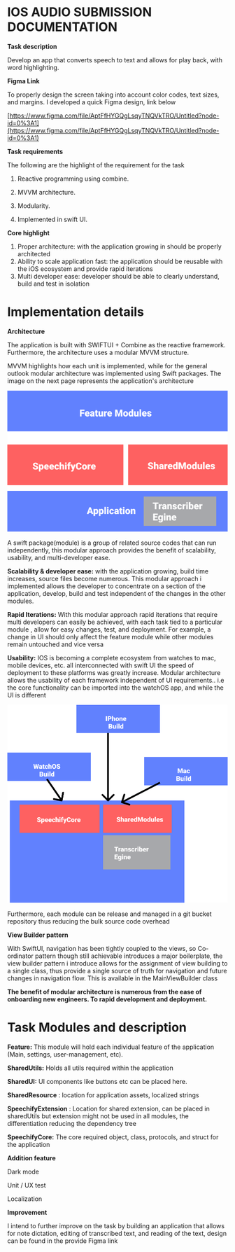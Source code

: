 # **IOS AUDIO SUBMISSION DOCUMENTATION**

**Task description**

Develop an app that converts speech to text and allows for play back, with word highlighting.


**Figma Link**

To properly design the screen taking into account color codes, text sizes, and margins. I developed a quick Figma design, link below

[https://www.figma.com/file/AptFfHYGQgLsqyTNQVkTRO/Untitled?node-id=0%3A1](https://www.figma.com/file/AptFfHYGQgLsqyTNQVkTRO/Untitled?node-id=0%3A1)

**Task requirements**

The following are the highlight of the requirement for the task

1. Reactive programming using combine.

2. MVVM architecture.

3. Modularity.

4. Implemented in swift UI.

**Core highlight**

1. Proper architecture: with the application growing in should be properly architected
2. Ability to scale application fast: the application should be reusable with the iOS ecosystem and provide rapid iterations
3. Multi developer ease: developer should be able to clearly understand, build and test in isolation

# Implementation details

**Architecture**

The application is built with SWIFTUI + Combine as the reactive framework. Furthermore, the architecture uses a modular MVVM structure.

MVVM highlights how each unit is implemented, while for the general outlook modular architecture was implemented using Swift packages. The image on the next page represents the application&#39;s architecture

![Screenshot](diagram1.png)

A swift package(module) is a group of related source codes that can run independently, this modular approach provides the benefit of scalability, usability, and multi-developer ease.

**Scalability &amp; developer ease:** with the application growing, build time increases, source files become numerous. This modular approach i implemented allows the developer to concentrate on a section of the application, develop, build and test independent of the changes in the other modules.

**Rapid Iterations:** With this modular approach rapid iterations that require multi developers can easily be achieved, with each task tied to a particular module , allow for easy changes, test, and deployment. For example, a change in UI should only affect the feature module while other modules remain untouched and vice versa

**Usability:** IOS is becoming a complete ecosystem from watches to mac, mobile devices, etc. all interconnected with swift UI the speed of deployment to these platforms was greatly increase. Modular architecture allows the usability of each framework independent of UI requirements.. i.e the core functionality can be imported into the watchOS app, and while the UI is different

![Screenshot](diagram2.png)

Furthermore, each module can be release and managed in a git bucket repository thus reducing the bulk source code overhead

**View Builder pattern**

With SwiftUI, navigation has been tightly coupled to the views, so Co-ordinator pattern though still achievable introduces a major boilerplate, the view builder pattern i introduce allows for the assignment of view building to a single class, thus provide a single source of truth for navigation and future changes in navigation flow. This is available in the MainViewBuilder class

**The benefit of modular architecture is numerous from the ease of onboarding new engineers. To rapid development and deployment.**

# **Task Modules and description**

**Feature:** This module will hold each individual feature of the application (Main, settings, user-management, etc).

**SharedUtils:** Holds all utils required within the application

**SharedUI:** UI components like buttons etc can be placed here.

**SharedResource** : location for application assets, localized strings

**SpeechifyExtension** : Location for shared extension, can be placed in sharedUtils but extension might not be used in all modules, the differentiation reducing the dependency tree

**SpeechifyCore:** The core required object, class, protocols, and struct for the application



**Addition feature**

Dark mode

Unit / UX test

Localization


**Improvement**

I intend to further improve on the task by building an application that allows for note dictation, editing of transcribed text, and reading of the text, design can be found in the provide Figma link

